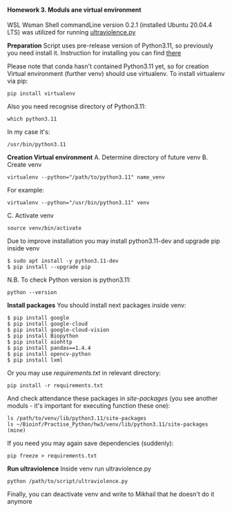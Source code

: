 #### Homework 3. Moduls ane virtual environment
WSL Wsman Shell commandLine version 0.2.1 (installed Ubuntu 20.04.4 LTS) was utilized for running [ultraviolence.py](https://github.com/krglkvrmn/Virtual_environment_research/blob/master/ultraviolence.py) 

**Preparation**
Script uses pre-release version of Python3.11, so previously you need install it. Instruction for installing you can find [there](https://bytexd.com/how-to-install-python-on-ubuntu/)

Please note that conda hasn't contained Python3.11 yet, so for creation Virtual environment (further venv) should use virtualenv. To install virtualenv via pip:
```
pip install virtualenv
```
Also you need recognise directory of Python3.11:
```
which python3.11
```
In my case it's:
```
/usr/bin/python3.11
```
**Creation Virtual environment**
A. Determine directory of future venv
B. Create venv
```
virtualenv --python="/path/to/python3.11" name_venv
```
For example:
```
virtualenv --python="/usr/bin/python3.11" venv
```
C. Activate venv
```
source venv/bin/activate
```
Due to improve installation you may install python3.11-dev and upgrade pip inside venv
```
$ sudo apt install -y python3.11-dev
$ pip install --upgrade pip
```
N.B. To check Python version is python3.11:
```
python --version
```
**Install packages**
You should install next packages inside venv:
```
$ pip install google
$ pip install google-cloud
$ pip install google-cloud-vision
$ pip install Biopython
$ pip install aiohttp  
$ pip install pandas==1.4.4
$ pip install opencv-python
$ pip install lxml
```
Or you may use *requirements.txt* in relevant directory:
```
pip install -r requirements.txt
```
And check attendance these packages in *site-packages* (you see another moduls - it's important for executing function these one):
```
ls /path/to/venv/lib/python3.11/site-packages
ls ~/Bioinf/Practise_Python/hw3/venv/lib/python3.11/site-packages (mine)
```
If you need you may again save dependencies (suddenly):
```
pip freeze > requirements.txt
```
**Run ultraviolence**
Inside venv run ultraviolence.py
```
python /path/to/script/ultraviolence.py
```
Finally, you can deactivate venv and write to Mikhail that he doesn't do it anymore